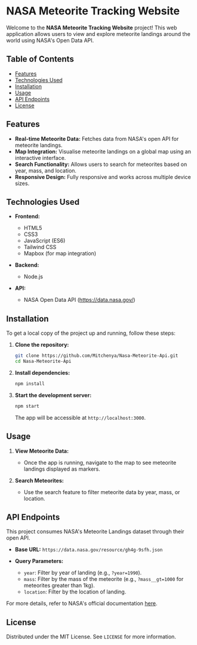 # NASA Meteorite Tracking Website

Welcome to the **NASA Meteorite Tracking Website** project! This web application allows users to view and explore meteorite landings around the world using NASA's Open Data API.

## Table of Contents

- [Features](#features)
- [Technologies Used](#technologies-used)
- [Installation](#installation)
- [Usage](#usage)
- [API Endpoints](#api-endpoints)
- [License](#license)

## Features

- **Real-time Meteorite Data:** Fetches data from NASA's open API for meteorite landings.
- **Map Integration:** Visualise meteorite landings on a global map using an interactive interface.
- **Search Functionality:** Allows users to search for meteorites based on year, mass, and location.
- **Responsive Design:** Fully responsive and works across multiple device sizes.

## Technologies Used

- **Frontend:**
  - HTML5
  - CSS3
  - JavaScript (ES6)
  - Tailwind CSS
  - Mapbox (for map integration)
  
- **Backend:**
  - Node.js
  
- **API:**
  - NASA Open Data API (https://data.nasa.gov/)

## Installation

To get a local copy of the project up and running, follow these steps:

1. **Clone the repository:**

    ```bash
    git clone https://github.com/Mitchenya/Nasa-Meteorite-Api.git
    cd Nasa-Meteorite-Api
    ```

2. **Install dependencies:**

    ```bash
    npm install
    ```

3. **Start the development server:**

    ```bash
    npm start
    ```

    The app will be accessible at `http://localhost:3000`.

## Usage

1. **View Meteorite Data:**
   - Once the app is running, navigate to the map to see meteorite landings displayed as markers.
   
2. **Search Meteorites:**
   - Use the search feature to filter meteorite data by year, mass, or location.

## API Endpoints

This project consumes NASA's Meteorite Landings dataset through their open API.

- **Base URL:**
  `https://data.nasa.gov/resource/gh4g-9sfh.json`

- **Query Parameters:**
  - `year`: Filter by year of landing (e.g., `?year=1990`).
  - `mass`: Filter by the mass of the meteorite (e.g., `?mass__gt=1000` for meteorites greater than 1kg).
  - `location`: Filter by the location of landing.

For more details, refer to NASA's official documentation [here](https://data.nasa.gov/).

## License

Distributed under the MIT License. See `LICENSE` for more information.
